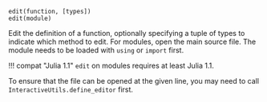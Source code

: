 ```
edit(function, [types])
edit(module)
```

Edit the definition of a function, optionally specifying a tuple of types to indicate which method to edit. For modules, open the main source file. The module needs to be loaded with `using` or `import` first.

!!! compat "Julia 1.1"
    `edit` on modules requires at least Julia 1.1.


To ensure that the file can be opened at the given line, you may need to call `InteractiveUtils.define_editor` first.

